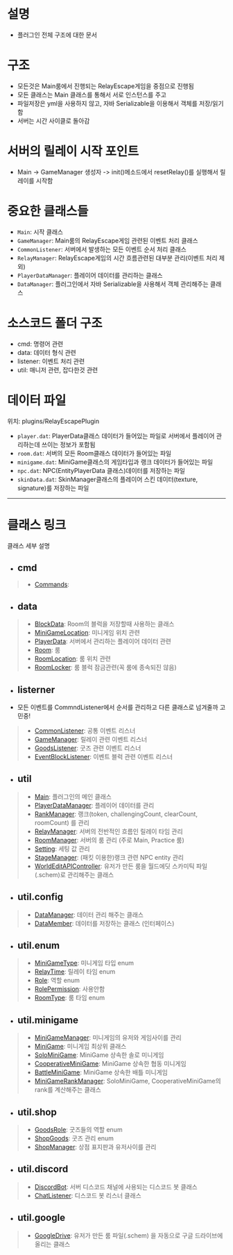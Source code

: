 # 설명
- 플러그인 전체 구조에 대한 문서


# 구조
- 모든것은 Main룸에서 진행되는 RelayEscape게임을 중점으로 진행됨
- 모든 클래스는 Main 클래스를 통해서 서로 인스턴스를 주고 
- 파일저장은 yml을 사용하지 않고, 자바 Serializable을 이용해서 객체를 저장/읽기 함
- 서버는 시간 사이클로 돌아감

# 서버의 릴레이 시작 포인트
- Main -> GameManager 생성자 -> init()메소드에서 resetRelay()를 실행해서 릴레이를 시작함

# 중요한 클래스들
- `Main`: 시작 클래스
- `GameManager`: Main룸의 RelayEscape게임 관련된 이벤트 처리 클래스
- `CommonListener`: 서버에서 발생하는 모든 이벤트 순서 처리 클래스
- `RelayManager`: RelayEscape게임의 시간 흐름관련된 대부분 관리(이벤트 처리 제외)
- `PlayerDataManager`: 플레이어 데이터를 관리하는 클래스
- `DataManager`: 플러그인에서 자바 Serializable을 사용해서 객체 관리해주는 클래스


# 소스코드 폴더 구조
- cmd: 명령어 관련
- data: 데이터 형식 관련
- listener: 이벤트 처리 관련
- util: 매니저 관련, 잡다한것 관련


# 데이터 파일
위치: plugins/RelayEscapePlugin
- `player.dat`: PlayerData클래스 데이터가 들어있는 파일로 서버에서 플레이어 관리하는데 쓰이는 정보가 포함됨
- `room.dat`: 서버의 모든 Room클래스 데이터가 들어있는 파일
- `minigame.dat`: MiniGame클래스의 게임타입과 랭크 데이터가 들어있는 파일
- `npc.dat`: NPC(EntityPlayerData 클래스)데이터를 저장하는 파일
- `skinData.dat`: SkinManager클래스의 플레이어 스킨 데이터(texture, signature)를 저장하는 파일

---
# 클래스 링크
클래스 세부 설명

- ## cmd
> - [Commands](Commands.md): 

- ## data
> - [BlockData](BlockData.md): Room의 블럭을 저장할때 사용하는 클래스
> - [MiniGameLocation](MiniGameLocation.md): 미니게임 위치 관련
> - [PlayerData](PlayerData.md): 서버에서 관리하는 플레이어 데이터 관련
> - [Room](Room.md): 룸 
> - [RoomLocation](RoomLocation.md): 룸 위치 관련
> - [RoomLocker](RoomLocker.md): 룸 블럭 잠금관련(꼭 룸에 종속되진 않음)

- ## listerner
- 모든 이벤트를 CommndListener에서 순서를 관리하고 다른 클래스로 넘겨줄까 고민중!
> - [CommonListener](CommonListener.md): 공통 이벤트 리스너
> - [GameManager](GameManager.md): 릴레이 관련 이벤트 리스너
> - [GoodsListener](GoodsListener.md): 굿즈 관련 이벤트 리스너
> - [EventBlockListener](EventBlockListener.md): 이벤트 블럭 관련 이벤트 리스너

- ## util
> - [Main](Main.md): 플러그인의 메인 클래스
> - [PlayerDataManager](PlayerDataManager.md): 플레이어 데이터를 관리
> - [RankManager](RankManager.md): 랭크(token, challengingCount, clearCount, roomCount) 를 관리
> - [RelayManager](RelayManager.md): 서버의 전반적인 흐름인 릴레이 타임 관리
> - [RoomManager](RoomManager.md): 서버의 룸 관리 (주로 Main, Practice 룸)
> - [Setting](Setting.md): 세팅 값 관리
> - [StageManager](StageManager.md): (패킷 이용한)랭크 관련 NPC entity 관리
> - [WorldEditAPIController](WorldEditAPIController.md): 유저가 만든 룸을 월드에딧 스카미틱 파일(.schem)로 관리해주는 클래스

- ## util.config
> - [DataManager](DataManager.md): 데이터 관리 해주는 클래스
> - [DataMember](DataMember.md): 데이터를 저장하는 클래스 (인터페이스)

- ## util.enum
> - [MiniGameType](MiniGameType.md): 미니게임 타입 enum
> - [RelayTime](RelayTime.md): 릴레이 타임 enum
> - [Role](Role.md): 역할 enum
> - [RolePermission](RolePermission.md): 사용안함
> - [RoomType](RoomType.md): 룸 타임 enum

- ## util.minigame
> - [MiniGameManager](MiniGameManager.md): 미니게임의 유저와 게임사이를 관리
> - [MiniGame](MiniGame.md): 미니게임 최상위 클래스
> - [SoloMiniGame](SoloMiniGame.md): MiniGame 상속한 솔로 미니게임
> - [CooperativeMiniGame](CooperativeMiniGame.md): MiniGame 상속한 협동 미니게임
> - [BattleMiniGame](BattleMiniGame.md): MiniGame 상속한 배틀 미니게임
> - [MiniGameRankManager](MiniGameRankManager.md): SoloMiniGame, CooperativeMiniGame의 rank를  계산해주는 클래스

- ## util.shop
> - [GoodsRole](GoodsRole.md): 굿즈들의 역할 enum
> - [ShopGoods](ShopGoods.md): 굿즈 관리 enum
> - [ShopManager](ShopManager.md): 상점 표지판과 유저사이를 관리

- ## util.discord
> - [DiscordBot](DiscordBot.md): 서버 디스코드 채널에 사용되는 디스코드 봇 클래스
> - [ChatListener](ChatListener.md): 디스코드 봇 리스너 클래스

- ## util.google
> - [GoogleDrive](GoogleDrive.md): 유저가 만든 룸 파일(.schem) 을 자동으로 구글 드라이브에 올리는 클래스 











